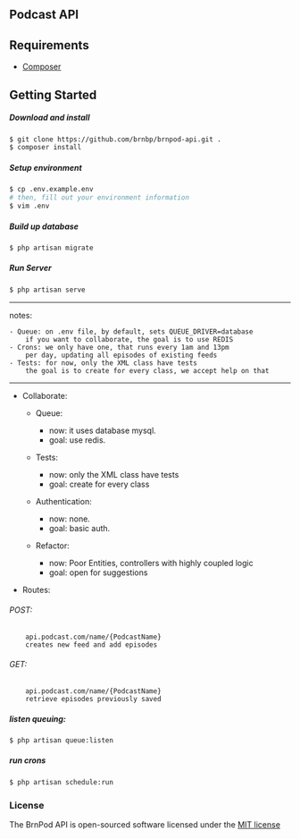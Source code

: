 ## Podcast API

## Requirements
- [Composer](https://getcomposer.org)

## Getting Started
##### Download and install
```bash
$ git clone https://github.com/brnbp/brnpod-api.git .
$ composer install
```

##### Setup environment
```bash
$ cp .env.example.env
# then, fill out your environment information
$ vim .env
```

##### Build up database
```bash
$ php artisan migrate
```

##### Run Server
```bash
$ php artisan serve
```

-------

notes:

    - Queue: on .env file, by default, sets QUEUE_DRIVER=database
        if you want to collaborate, the goal is to use REDIS
    - Crons: we only have one, that runs every 1am and 13pm
        per day, updating all episodes of existing feeds
    - Tests: for now, only the XML class have tests
        the goal is to create for every class, we accept help on that
-------


- Collaborate:

    - Queue:
        - now:  it uses database mysql.
        - goal: use redis.

    - Tests:
        - now:  only the XML class have tests
        - goal: create for every class

    - Authentication:
        - now:  none.
        - goal: basic auth.

    - Refactor:
        - now:  Poor Entities, controllers with highly coupled logic
        - goal: open for suggestions


- Routes:
###### POST:
```
    api.podcast.com/name/{PodcastName}
    creates new feed and add episodes
```
###### GET:
```
    api.podcast.com/name/{PodcastName}
    retrieve episodes previously saved
```



##### listen queuing:
```bash
$ php artisan queue:listen
```
##### run crons
```bash
$ php artisan schedule:run
```


### License

The BrnPod API is open-sourced software licensed under the [MIT license](http://opensource.org/licenses/MIT)
